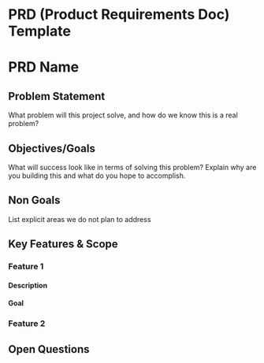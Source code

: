 # PRD (Product Requirements Doc) Template

# PRD Name

## Problem Statement

What problem will this project solve, and how do we know this is a real problem?

## Objectives/Goals

What will success look like in terms of solving this problem? Explain why are you building this and what do you hope to accomplish.

## Non Goals
List explicit areas we do not plan to address

## Key Features & Scope

### Feature 1
#### Description
#### Goal
### Feature 2

## Open Questions